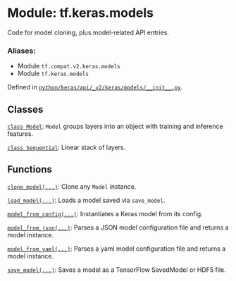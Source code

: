 <div itemscope itemtype="http://developers.google.com/ReferenceObject">
<meta itemprop="name" content="tf.keras.models" />
<meta itemprop="path" content="Stable" />
</div>

# Module: tf.keras.models

Code for model cloning, plus model-related API entries.

### Aliases:

* Module `tf.compat.v2.keras.models`
* Module `tf.keras.models`



Defined in [`python/keras/api/_v2/keras/models/__init__.py`](/code/stable/tensorflow/python/keras/api/_v2/keras/models/__init__.py).

<!-- Placeholder for "Used in" -->


## Classes

[`class Model`](../../tf/keras/Model.md): `Model` groups layers into an object with training and inference features.

[`class Sequential`](../../tf/keras/Sequential.md): Linear stack of layers.

## Functions

[`clone_model(...)`](../../tf/keras/models/clone_model.md): Clone any `Model` instance.

[`load_model(...)`](../../tf/keras/models/load_model.md): Loads a model saved via `save_model`.

[`model_from_config(...)`](../../tf/keras/models/model_from_config.md): Instantiates a Keras model from its config.

[`model_from_json(...)`](../../tf/keras/models/model_from_json.md): Parses a JSON model configuration file and returns a model instance.

[`model_from_yaml(...)`](../../tf/keras/models/model_from_yaml.md): Parses a yaml model configuration file and returns a model instance.

[`save_model(...)`](../../tf/keras/models/save_model.md): Saves a model as a TensorFlow SavedModel or HDF5 file.

